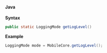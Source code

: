 #### Java

**Syntax**

```java
public static LoggingMode getLogLevel()
```

**Example**

```java
LoggingMode mode = MobileCore.getLogLevel();
```